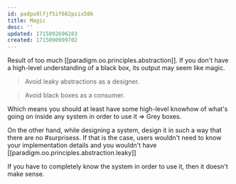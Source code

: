 ```yaml
---
id: padpu9lfjf5if662pzix58k
title: Magic
desc: ''
updated: 1715092696283
created: 1715090999702
---
```


Result of too much [[paradigm.oo.principles.abstraction]]. If you don't have a high-level understanding of a black box, its output may seem like magic. 

> Avoid leaky abstractions as a designer.

> Avoid black boxes as a consumer.

Which means you should at least have some high-level knowhow of what's going on inside any system in order to use it => Grey boxes.

On the other hand, while designing a system, design it in such a way that there are no #surprisess. If that is the case, users wouldn't need to know your implementation details and you wouldn't have [[paradigm.oo.principles.abstraction.leaky]]

If you have to completely know the system in order to use it, then it doesn't make sense.